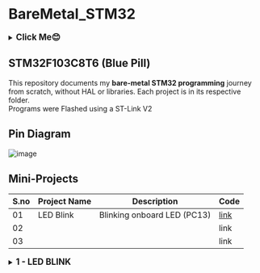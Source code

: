 # BareMetal_STM32
<details>
  <summary><big><b>Click Me😊</b></big></summary>
  <p>Hiii! I'm Galvin Benson<br>Email ID: galvin.benson@gmail.com<br>GitHub Profile: https://github.com/galvin-benson<br>LinkedIn Profile: www.linkedin.com/in/galvin-benson</p>
</details>

## STM32F103C8T6 (Blue Pill)
This repository documents my **bare-metal STM32 programming** journey from scratch, without HAL or libraries. Each project is in its respective folder.<br>
Programs were Flashed using a ST-Link V2

## Pin Diagram
![image](https://github.com/user-attachments/assets/ee903458-2c5b-4796-92c8-328674ff9ddf)

## Mini-Projects
| S.no  | Project Name | Description | Code |
|----|-------------|-------------|--------|
| 01 | LED Blink | Blinking onboard LED (PC13) | [link](https://github.com/galvin-benson/BareMetal_STM32/blob/d4d827f9787c41d1d5f38766cc8d9db26bce9959/Blink_LED/main.c) |
| 02 |  |  | link |
| 03 |  |  | link |
<details>
  <summary><big><b> 1 - LED BLINK </b></big></summary>
  <p> This project blinks the onboard LED using GPIOC pin 13.<br> To Toggle the LED Pin we can use ODR(Output Data Register) or for Set and Reset we can use BSRR (Bit Set/Reset Register).</p>

### Pin Connections
| STM32 Pin | Function |
|-----------|----------|
| PC13      | LED |

### Code Explanation
Header File Inclusion:
```plaintext
#include "stm32f103x6.h"
```
- This includes the CMSIS (Cortex Microcontroller Software Interface Standard) header file.
- It provides register definitions for the STM32F103 series.
```plaintext
#define GPIOCEN			(1U << 4)  // Enable GPIOC clock
#define PIN13			(1U << 13) // Pin 13 mask
#define LED_PIN 		PIN13      // For LED
```
- **GPIOCEN:** Enables the clock for GPIOC (Bit 4 in RCC->APB2ENR).
- **PIN13:** Refers to bit 13 (PC13) in the GPIO Output Data Register (ODR).
- **LED_PIN:** Defines LED alias for better code readability.
```plaintext
RCC->APB2ENR |= GPIOCEN; // Enable GPIOC clock
```
- GPIO ports need a clock to operate.
- The RCC (Reset and Clock Control) peripheral has an APB2ENR (APB2 Enable Register).
- Bit 4 (corresponding to GPIOC) is set to 1 to enable the GPIOC peripheral.
```plaintext
GPIOC->CRH &= ~(0xF << ((13 - 8) * 4));  // Clear PC13 settings
GPIOC->CRH |=  (0x2 << ((13 - 8) * 4));  // Set PC13 as Output (MODE = 2, CNF = 0)
```
- GPIOC->CRH (GPIOC Configuration Register High) controls pins 8-15.
- PC13 is in CRH, so we configure the MODE and CNF bits.
```plaintext
GPIOC->CRH &= ~(0xF << ((13 - 8) * 4));
```
- (13 - 8) * 4 calculates the bit position of PC13 in CRH.
- 0xF (binary 1111) represents all 4 bits (MODE + CNF) for PC13.
- The bitwise AND with NOT (~) clears the bits.
```plaintext
GPIOC->CRH |= (0x2 << ((13 - 8) * 4));
```
- 0x2 in binary: 0010 (MODE = 10, CNF = 00).
- MODE = 2 (10) → Output mode at 2 MHz speed.
- CNF = 0 (00) → General-purpose push-pull output.
```plaintext
while(1){
	GPIOC->ODR ^= LED_PIN; // Toggle PC13 (LED)
	for(int i=0; i<680000; i++) {} // Simple delay
}
```
- **GPIOC->ODR ^= LED_PIN;**
- XOR (^=) toggles the LED.
- If LED was ON, it turns OFF, and vice versa.
- **for(int i=0; i<680000; i++) {}**
- Creates a delay (not precise, just a loop for roughly 1sec delay).
- The exact delay depends on the CPU clock speed.

```plaintext
while(1){
    GPIOC->BSRR = LED_PIN;  // Turn ON LED (Set PC13 = 1)
    for(int i=0; i<680000; i++) {}  // Delay
    
    GPIOC->BSRR = (1U<<29); // Turn OFF LED (Reset PC13 = 0)
    for(int i=0; i<680000; i++) {}  // Delay
}
```
- GPIOC->BSRR (Bit Set/Reset Register)
- GPIOC->BSRR = LED_PIN; (Turn ON LED)
- BSRR's lower 16 bits (0-15) set a pin HIGH (1).
- GPIOC->BSRR = (1U<<29); (Turn OFF LED)
- BSRR's upper 16 bits (16-31) reset a pin LOW (0).
- Why use BSRR? Faster & safer than using GPIOC->ODR ^= LED_PIN;
- Avoids read-modify-write issues (which can cause glitches).

### Output
ON and OFF of on-board LED.

https://github.com/user-attachments/assets/ceb7df33-c68e-4283-8a62-9ff17bf89488

</detail>
